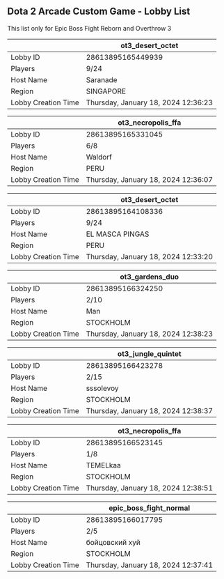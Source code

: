 ## Dota 2 Arcade Custom Game - Lobby List

This list only for Epic Boss Fight Reborn and Overthrow 3

|  | ot3_desert_octet |
| ------ | ------ |
| Lobby ID | 28613895165449939 |
| Players | 9/24 |
| Host Name | Saranade |
| Region | SINGAPORE |
| Lobby Creation Time | Thursday, January 18, 2024 12:36:23 |


|  | ot3_necropolis_ffa |
| ------ | ------ |
| Lobby ID | 28613895165331045 |
| Players | 6/8 |
| Host Name | Waldorf |
| Region | PERU |
| Lobby Creation Time | Thursday, January 18, 2024 12:36:07 |


|  | ot3_desert_octet |
| ------ | ------ |
| Lobby ID | 28613895164108336 |
| Players | 9/24 |
| Host Name | EL MASCA PINGAS |
| Region | PERU |
| Lobby Creation Time | Thursday, January 18, 2024 12:33:20 |


|  | ot3_gardens_duo |
| ------ | ------ |
| Lobby ID | 28613895166324250 |
| Players | 2/10 |
| Host Name | Man |
| Region | STOCKHOLM |
| Lobby Creation Time | Thursday, January 18, 2024 12:38:23 |


|  | ot3_jungle_quintet |
| ------ | ------ |
| Lobby ID | 28613895166423278 |
| Players | 2/15 |
| Host Name | sssolevoy |
| Region | STOCKHOLM |
| Lobby Creation Time | Thursday, January 18, 2024 12:38:37 |


|  | ot3_necropolis_ffa |
| ------ | ------ |
| Lobby ID | 28613895166523145 |
| Players | 1/8 |
| Host Name | TEMELkaa |
| Region | STOCKHOLM |
| Lobby Creation Time | Thursday, January 18, 2024 12:38:51 |


|  | epic_boss_fight_normal |
| ------ | ------ |
| Lobby ID | 28613895166017795 |
| Players | 2/5 |
| Host Name | бойцовский хуй |
| Region | STOCKHOLM |
| Lobby Creation Time | Thursday, January 18, 2024 12:37:41 |


